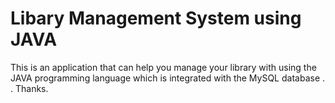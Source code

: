 # Libary Management System using JAVA
This is an application that can help you manage your library with using the JAVA programming language which is integrated with the MySQL database
.
.
Thanks.
